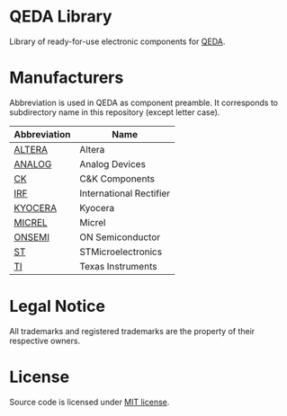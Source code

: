 QEDA Library
============

Library of ready-for-use electronic components for [QEDA](https://github.com/qeda/qeda).

Manufacturers
=============

Abbreviation is used in QEDA as component preamble. It corresponds to subdirectory name in this repository (except letter case).

Abbreviation            | Name
------------------------|---------------------------
[ALTERA](./altera/)     | Altera
[ANALOG](./analog/)     | Analog Devices
[CK](./ck/)             | C&K Components
[IRF](./irf/)           | International Rectifier
[KYOCERA](./kyocera/)   | Kyocera
[MICREL](./micrel/)     | Micrel
[ONSEMI](./onsemi/)     | ON Semiconductor
[ST](./st/)             | STMicroelectronics
[TI](./ti/)             | Texas Instruments

Legal Notice
============

All trademarks and registered trademarks are the property of their respective owners.

License
=======

Source code is licensed under [MIT license](./LICENSE.md).
